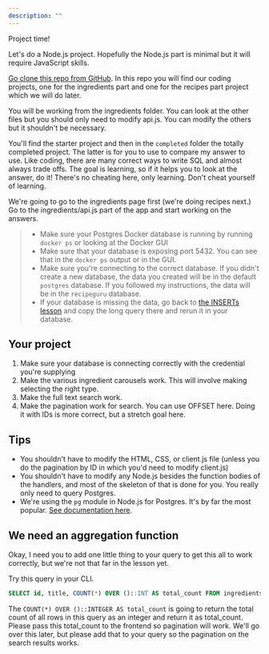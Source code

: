 ```yaml
---
description: ""
---
```


Project time!

Let's do a Node.js project. Hopefully the Node.js part is minimal but it will require JavaScript skills.

[Go clone this repo from GitHub][project]. In this repo you will find our coding projects, one for the ingredients part and one for the recipes part project which we will do later.

You will be working from the ingredients folder. You can look at the other files but you should only need to modify api.js. You can modify the others but it shouldn't be necessary.

You'll find the starter project and then in the `completed` folder the totally completed project. The latter is for you to use to compare my answer to use. Like coding, there are many correct ways to write SQL and almost always trade offs. The goal is learning, so if it helps you to look at the answer, do it! There's no cheating here, only learning. Don't cheat yourself of learning.

We're going to go to the ingredients page first (we're doing recipes next.) Go to the ingredients/api.js part of the app and start working on the answers.

> - Make sure your Postgres Docker database is running by running `docker ps` or looking at the Docker GUI
> - Make sure that your database is exposing port 5432. You can see that in the `docker ps` output or in the GUI.
> - Make sure you're connecting to the correct database. If you didn't create a new database, the data you created will be in the default `postgres` database. If you followed my instructions, the data will be in the `recipeguru` database.
> - If your database is missing the data, go back to [the INSERTs lesson][inserts] and copy the long query there and rerun it in your database.

## Your project

1. Make sure your database is connecting correctly with the credential you're supplying
1. Make the various ingredient carousels work. This will involve making selecting the right type.
1. Make the full text search work.
1. Make the pagination work for search. You can use OFFSET here. Doing it with IDs is more correct, but a stretch goal here.

## Tips

- You shouldn't have to modify the HTML, CSS, or client.js file (unless you do the pagination by ID in which you'd need to modify client.js)
- You shouldn't have to modify any Node.js besides the function bodies of the handlers, and most of the skeleton of that is done for you. You really only need to query Postgres.
- We're using the `pg` module in Node.js for Postgres. It's by far the most popular. [See documentation here][pg].

## We need an aggregation function

Okay, I need you to add one little thing to your query to get this all to work correctly, but we're not that far in the lesson yet.

Try this query in your CLI.

```sql
SELECT id, title, COUNT(*) OVER ()::INT AS total_count FROM ingredients;
```

The `COUNT(*) OVER ()::INTEGER AS total_count` is going to return the total count of all rows in this query as an integer and return it as total_count. Please pass this total_count to the frontend so pagination will work. We'll go over this later, but please add that to your query so the pagination on the search results works.

[project]: https://github.com/btholt/sql-apps
[pg]: https://node-postgres.com/
[inserts]: /lessons/data/inserts
